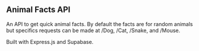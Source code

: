 ## Animal Facts API

An API to get quick animal facts. By default the facts are for random animals but specifics requests can be made at /Dog, /Cat, /Snake, and /Mouse.

Built with Express.js and Supabase. 
